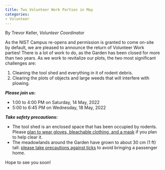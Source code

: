 ```yaml
---
title: Two Volunteer Work Parties in May
categories:
- Volunteer
---
```


By Trevor Keller, *Volunteer Coordinator*

As the NIST Campus re-opens and permission is granted to come on-site by
default, we are pleased to announce the return of Volunteer Work parties!
There is a lot of work to do, as the Garden has been closed for more than two
years. As we work to revitalize our plots, the two most significant challenges
are:

1. Cleaning the tool shed and everything in it of rodent debris.
2. Clearing the plots of objects and large weeds that will interfere with plowing.

***Please join us:***

- 1:00 to 4:00 PM on Saturday, 14 May, 2022
- 5:00 to 6:45 PM on Wednesday, 18 May, 2022

***Take safety precautions:***

- The tool shed is an enclosed space that has been occupied by rodents. Please
  [plan to wear gloves, bleachable clothing, and a mask][rodents] if you plan
  to help clear it.
- The meadowlands around the Garden have grown to about 30 cm (1 ft) tall:
  [please take precautions against ticks][ticks] to avoid bringing a passenger
  home.

Hope to see you soon!

<!-- links -->
[rodents]: https://www.cdc.gov/rodents/cleaning/index.html
[ticks]:   https://extension.umd.edu/resource/ticks-maryland
